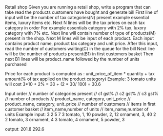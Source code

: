 Retail shop
Given you are running a retail shop, write a program that can take read the products customers have bought and generate bill
First line of input will be the number of tax categories(N) present example essential items, luxury items etc.
Next N lines will be the tax prices on each tax category in order
For example essentials category with 2% tax, luxory category with 7% etc.
Next line will contain number of type of products(M) present in the shop.
Next M lines will be input of each product. Each input contains
product name, product tax category and unit price.
After this input, read the number of customers waiting(C) in the queue for the bill
Next line will be the number of products present(B1) in first customers basket
Then next B1 lines will be product_name followed by the number of units purchased

Price for each product is computed as : unit_price_of_item * quantity + tax amount(% of tax applied on the product category)
Example:
3 tomato units will cost
3*10 + 2% = 30 + (2 * 30/ 100) = 30.6

Input order
// number of categories present
// c1 gst%
// c2 gst%
// c3 gst%
// number of products
// product_name, category, unit_price
// product_name, category, unit_price
// number of customers
// items in first customer basket
// item_name,number of units
// item_name,number of units
Example input:
3
2
5
7
3
tomato, 1, 10
powder, 2, 12
ornament, 3, 40
2
2
tomato, 3
ornament, 4
3
tomato, 4
ornament, 5
powder, 3

output:
201.8
292.6
